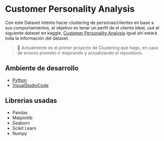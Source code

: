 # Customer Personality Analysis
Con este Dataset intento hacer clustering de personas/clientes en base a sus comportamientos, el objetivo es tener un perfil de el cliente ideal, usé el siguiente dataset en kaggle, [Customer Personality Analysis](https://www.kaggle.com/datasets/imakash3011/customer-personality-analysis/data)  igual ahí estará toda la información del dataset.
> 📢 Actualmente es el primer proyecto de Clustering que hago, en caso de errores prometo ir mejorando y actualizando el repositorio.

## **Ambiente de desarrollo**
- [Python](https://www.python.org/)
- [VisualStudioCode](https://code.visualstudio.com/)

## **Librerias usadas**
- Pandas
- Matplotlib
- Seaborn
- Scikit Learn
- Numpy


  
